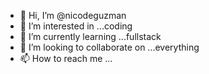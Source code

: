 - 👋 Hi, I’m @nicodeguzman
- 👀 I’m interested in ...coding
- 🌱 I’m currently learning ...fullstack  
- 💞️ I’m looking to collaborate on ...everything
- 📫 How to reach me ...

<!---
nicodeguzman/nicodeguzman is a ✨ special ✨ repository because its `README.md` (this file) appears on your GitHub profile.
You can click the Preview link to take a look at your changes.
--->
